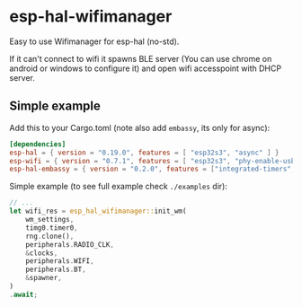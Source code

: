 # esp-hal-wifimanager
Easy to use Wifimanager for esp-hal (no-std).

If it can't connect to wifi it spawns BLE server (You can use chrome on android or windows to configure it)
and open wifi accesspoint with DHCP server.

## Simple example
Add this to your Cargo.toml (note also add `embassy`, its only for async):
```toml
[dependencies]
esp-hal = { version = "0.19.0", features = [ "esp32s3", "async" ] }
esp-wifi = { version = "0.7.1", features = [ "esp32s3", "phy-enable-usb", "coex" ] }
esp-hal-embassy = { version = "0.2.0", features = ["integrated-timers", "esp32s3"] }
```

Simple example (to see full example check `./examples` dir):
```rust
// ...
let wifi_res = esp_hal_wifimanager::init_wm(
    wm_settings,
    timg0.timer0,
    rng.clone(),
    peripherals.RADIO_CLK,
    &clocks,
    peripherals.WIFI,
    peripherals.BT,
    &spawner,
)
.await;
```

